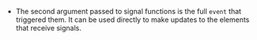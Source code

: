 - The second argument passed to signal 
functions is the full `event` that triggered
them. It can be used directly to make
updates to the elements that receive
signals.